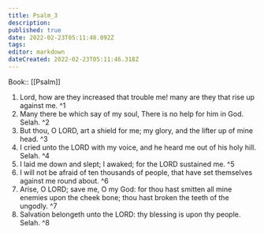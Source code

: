 ```yaml
---
title: Psalm_3
description: 
published: true
date: 2022-02-23T05:11:48.092Z
tags: 
editor: markdown
dateCreated: 2022-02-23T05:11:46.318Z
---
```


 Book:: [[Psalm]]
 1. Lord, how are they increased that trouble me! many are they that rise up against me. ^1
 2. Many there be which say of my soul, There is no help for him in God. Selah. ^2
 3. But thou, O LORD, art a shield for me; my glory, and the lifter up of mine head. ^3
 4. I cried unto the LORD with my voice, and he heard me out of his holy hill. Selah. ^4
 5. I laid me down and slept; I awaked; for the LORD sustained me. ^5
 6. I will not be afraid of ten thousands of people, that have set themselves against me round about. ^6
 7. Arise, O LORD; save me, O my God: for thou hast smitten all mine enemies upon the cheek bone; thou hast broken the teeth of the ungodly. ^7
 8. Salvation belongeth unto the LORD: thy blessing is upon thy people. Selah. ^8
